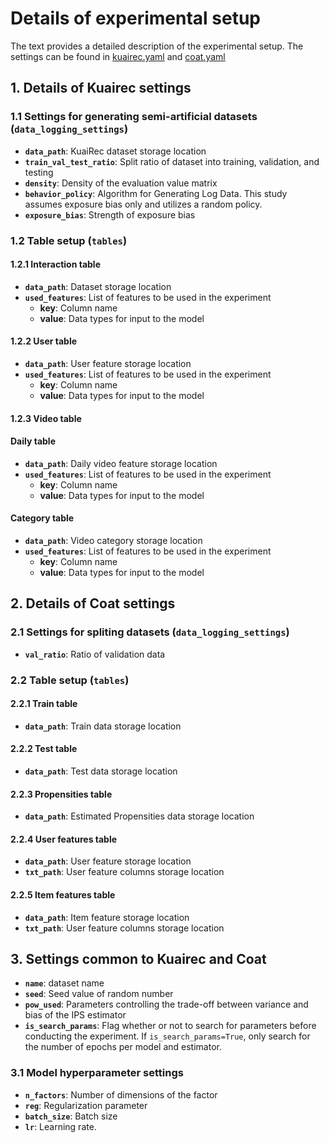 # Details of experimental setup
The text provides a detailed description of the experimental setup. The settings can be found in [kuairec.yaml](https://github.com/tatsuki1107/Relevance-FactorizationMachine/blob/master/conf/setting/kuairec.yaml) and [coat.yaml](https://github.com/tatsuki1107/Relevance-FactorizationMachine/blob/master/conf/setting/coat.yaml)

## 1. Details of Kuairec settings

### 1.1 Settings for generating semi-artificial datasets (`data_logging_settings`)

- **`data_path`**: KuaiRec dataset storage location
- **`train_val_test_ratio`**: Split ratio of dataset into training, validation, and testing
- **`density`**: Density of the evaluation value matrix
- **`behavior_policy`**: Algorithm for Generating Log Data. This study assumes exposure bias only and utilizes a random policy.
- **`exposure_bias`**: Strength of exposure bias

### 1.2 Table setup (`tables`)

#### 1.2.1 Interaction table

- **`data_path`**: Dataset storage location
- **`used_features`**: List of features to be used in the experiment
  - **key**: Column name
  - **value**: Data types for input to the model
  
#### 1.2.2 User table

- **`data_path`**: User feature storage location
- **`used_features`**: List of features to be used in the experiment
  - **key**: Column name
  - **value**: Data types for input to the model

#### 1.2.3 Video table

#### Daily table

- **`data_path`**: Daily video feature storage location
- **`used_features`**: List of features to be used in the experiment
  - **key**: Column name
  - **value**: Data types for input to the model

#### Category table

- **`data_path`**: Video category storage location
- **`used_features`**: List of features to be used in the experiment
  - **key**: Column name
  - **value**: Data types for input to the model

## 2. Details of Coat settings

### 2.1 Settings for spliting datasets (`data_logging_settings`)
- **`val_ratio`**: Ratio of validation data

### 2.2 Table setup (`tables`)
#### 2.2.1 Train table
- **`data_path`**: Train data storage location

#### 2.2.2 Test table
- **`data_path`**: Test data storage location

#### 2.2.3 Propensities table
- **`data_path`**: Estimated Propensities data storage location

#### 2.2.4 User features table
- **`data_path`**: User feature storage location
- **`txt_path`**: User feature columns storage location

#### 2.2.5 Item features table
- **`data_path`**: Item feature storage location
- **`txt_path`**: User feature columns storage location

## 3. Settings common to Kuairec and Coat
- **`name`**: dataset name
- **`seed`**: Seed value of random number
- **`pow_used`**: Parameters controlling the trade-off between variance and bias of the IPS estimator
- **`is_search_params`**: Flag whether or not to search for parameters before conducting the experiment. If `is_search_params=True`, only search  for the number of epochs per model and estimator.

### 3.1 Model hyperparameter settings
- **`n_factors`**: Number of dimensions of the factor
- **`reg`**: Regularization parameter
- **`batch_size`**: Batch size
- **`lr`**: Learning rate.
